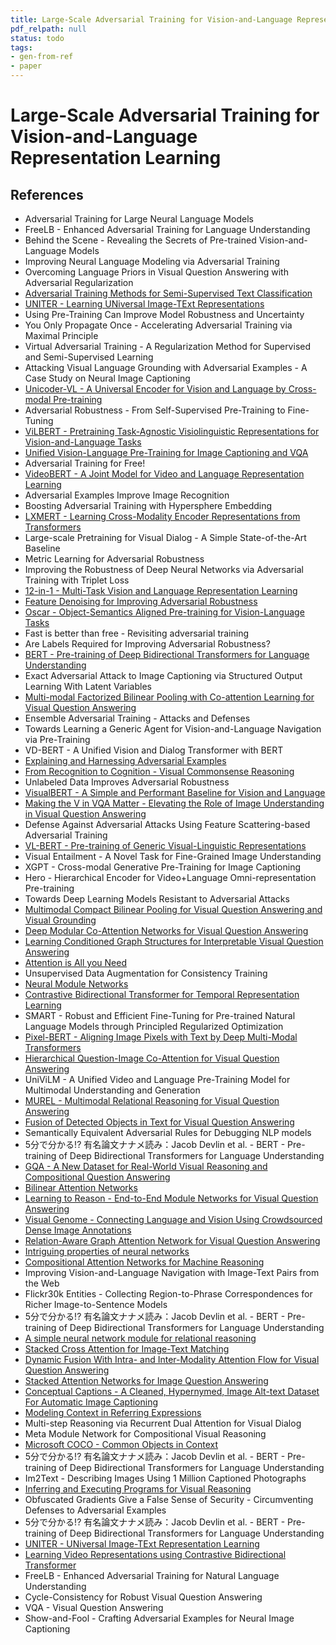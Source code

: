 ```yaml
---
title: Large-Scale Adversarial Training for Vision-and-Language Representation Learning
pdf_relpath: null
status: todo
tags:
- gen-from-ref
- paper
---
```


# Large-Scale Adversarial Training for Vision-and-Language Representation Learning

## References

- Adversarial Training for Large Neural Language Models
- FreeLB - Enhanced Adversarial Training for Language Understanding
- Behind the Scene - Revealing the Secrets of Pre-trained Vision-and-Language Models
- Improving Neural Language Modeling via Adversarial Training
- Overcoming Language Priors in Visual Question Answering with Adversarial Regularization
- [Adversarial Training Methods for Semi-Supervised Text Classification](./adversarial-training-methods-for-semi-supervised-text-classification.md)
- [UNITER - Learning UNiversal Image-TExt Representations](./uniter-learning-universal-image-text-representations.md)
- Using Pre-Training Can Improve Model Robustness and Uncertainty
- You Only Propagate Once - Accelerating Adversarial Training via Maximal Principle
- Virtual Adversarial Training - A Regularization Method for Supervised and Semi-Supervised Learning
- Attacking Visual Language Grounding with Adversarial Examples - A Case Study on Neural Image Captioning
- [Unicoder-VL - A Universal Encoder for Vision and Language by Cross-modal Pre-training](./unicoder-vl-a-universal-encoder-for-vision-and-language-by-cross-modal-pre-training.md)
- Adversarial Robustness - From Self-Supervised Pre-Training to Fine-Tuning
- [ViLBERT - Pretraining Task-Agnostic Visiolinguistic Representations for Vision-and-Language Tasks](./vilbert-pretraining-task-agnostic-visiolinguistic-representations-for-vision-and-language-tasks.md)
- [Unified Vision-Language Pre-Training for Image Captioning and VQA](./unified-vision-language-pre-training-for-image-captioning-and-vqa.md)
- Adversarial Training for Free!
- [VideoBERT - A Joint Model for Video and Language Representation Learning](./videobert-a-joint-model-for-video-and-language-representation-learning.md)
- Adversarial Examples Improve Image Recognition
- Boosting Adversarial Training with Hypersphere Embedding
- [LXMERT - Learning Cross-Modality Encoder Representations from Transformers](./lxmert-learning-cross-modality-encoder-representations-from-transformers.md)
- Large-scale Pretraining for Visual Dialog - A Simple State-of-the-Art Baseline
- Metric Learning for Adversarial Robustness
- Improving the Robustness of Deep Neural Networks via Adversarial Training with Triplet Loss
- [12-in-1 - Multi-Task Vision and Language Representation Learning](./12-in-1-multi-task-vision-and-language-representation-learning.md)
- [Feature Denoising for Improving Adversarial Robustness](./feature-denoising-for-improving-adversarial-robustness.md)
- [Oscar - Object-Semantics Aligned Pre-training for Vision-Language Tasks](./oscar-object-semantics-aligned-pre-training-for-vision-language-tasks.md)
- Fast is better than free - Revisiting adversarial training
- Are Labels Required for Improving Adversarial Robustness?
- [BERT - Pre-training of Deep Bidirectional Transformers for Language Understanding](./bert-pre-training-of-deep-bidirectional-transformers-for-language-understanding.md)
- Exact Adversarial Attack to Image Captioning via Structured Output Learning With Latent Variables
- [Multi-modal Factorized Bilinear Pooling with Co-attention Learning for Visual Question Answering](./multi-modal-factorized-bilinear-pooling-with-co-attention-learning-for-visual-question-answering.md)
- Ensemble Adversarial Training - Attacks and Defenses
- Towards Learning a Generic Agent for Vision-and-Language Navigation via Pre-Training
- VD-BERT - A Unified Vision and Dialog Transformer with BERT
- [Explaining and Harnessing Adversarial Examples](./explaining-and-harnessing-adversarial-examples.md)
- [From Recognition to Cognition - Visual Commonsense Reasoning](./from-recognition-to-cognition-visual-commonsense-reasoning.md)
- Unlabeled Data Improves Adversarial Robustness
- [VisualBERT - A Simple and Performant Baseline for Vision and Language](./visualbert-a-simple-and-performant-baseline-for-vision-and-language.md)
- [Making the V in VQA Matter - Elevating the Role of Image Understanding in Visual Question Answering](./making-the-v-in-vqa-matter-elevating-the-role-of-image-understanding-in-visual-question-answering.md)
- Defense Against Adversarial Attacks Using Feature Scattering-based Adversarial Training
- [VL-BERT - Pre-training of Generic Visual-Linguistic Representations](./vl-bert-pre-training-of-generic-visual-linguistic-representations.md)
- Visual Entailment - A Novel Task for Fine-Grained Image Understanding
- XGPT - Cross-modal Generative Pre-Training for Image Captioning
- Hero - Hierarchical Encoder for Video+Language Omni-representation Pre-training
- Towards Deep Learning Models Resistant to Adversarial Attacks
- [Multimodal Compact Bilinear Pooling for Visual Question Answering and Visual Grounding](./multimodal-compact-bilinear-pooling-for-visual-question-answering-and-visual-grounding.md)
- [Deep Modular Co-Attention Networks for Visual Question Answering](./deep-modular-co-attention-networks-for-visual-question-answering.md)
- [Learning Conditioned Graph Structures for Interpretable Visual Question Answering](./learning-conditioned-graph-structures-for-interpretable-visual-question-answering.md)
- [Attention is All you Need](./attention-is-all-you-need.md)
- Unsupervised Data Augmentation for Consistency Training
- [Neural Module Networks](./neural-module-networks.md)
- [Contrastive Bidirectional Transformer for Temporal Representation Learning](./contrastive-bidirectional-transformer-for-temporal-representation-learning.md)
- SMART - Robust and Efficient Fine-Tuning for Pre-trained Natural Language Models through Principled Regularized Optimization
- [Pixel-BERT - Aligning Image Pixels with Text by Deep Multi-Modal Transformers](./pixel-bert-aligning-image-pixels-with-text-by-deep-multi-modal-transformers.md)
- [Hierarchical Question-Image Co-Attention for Visual Question Answering](./hierarchical-question-image-co-attention-for-visual-question-answering.md)
- UniViLM - A Unified Video and Language Pre-Training Model for Multimodal Understanding and Generation
- [MUREL - Multimodal Relational Reasoning for Visual Question Answering](./murel-multimodal-relational-reasoning-for-visual-question-answering.md)
- [Fusion of Detected Objects in Text for Visual Question Answering](./fusion-of-detected-objects-in-text-for-visual-question-answering.md)
- Semantically Equivalent Adversarial Rules for Debugging NLP models
- 5分で分かる!? 有名論文ナナメ読み：Jacob Devlin et al. - BERT - Pre-training of Deep Bidirectional Transformers for Language Understanding
- [GQA - A New Dataset for Real-World Visual Reasoning and Compositional Question Answering](./gqa-a-new-dataset-for-real-world-visual-reasoning-and-compositional-question-answering.md)
- [Bilinear Attention Networks](./bilinear-attention-networks.md)
- [Learning to Reason - End-to-End Module Networks for Visual Question Answering](./learning-to-reason-end-to-end-module-networks-for-visual-question-answering.md)
- [Visual Genome - Connecting Language and Vision Using Crowdsourced Dense Image Annotations](./visual-genome-connecting-language-and-vision-using-crowdsourced-dense-image-annotations.md)
- [Relation-Aware Graph Attention Network for Visual Question Answering](./relation-aware-graph-attention-network-for-visual-question-answering.md)
- [Intriguing properties of neural networks](./intriguing-properties-of-neural-networks.md)
- [Compositional Attention Networks for Machine Reasoning](./compositional-attention-networks-for-machine-reasoning.md)
- Improving Vision-and-Language Navigation with Image-Text Pairs from the Web
- Flickr30k Entities - Collecting Region-to-Phrase Correspondences for Richer Image-to-Sentence Models
- 5分で分かる!? 有名論文ナナメ読み：Jacob Devlin et al. - BERT - Pre-training of Deep Bidirectional Transformers for Language Understanding
- [A simple neural network module for relational reasoning](./a-simple-neural-network-module-for-relational-reasoning.md)
- [Stacked Cross Attention for Image-Text Matching](./stacked-cross-attention-for-image-text-matching.md)
- [Dynamic Fusion With Intra- and Inter-Modality Attention Flow for Visual Question Answering](./dynamic-fusion-with-intra-and-inter-modality-attention-flow-for-visual-question-answering.md)
- [Stacked Attention Networks for Image Question Answering](./stacked-attention-networks-for-image-question-answering.md)
- [Conceptual Captions - A Cleaned, Hypernymed, Image Alt-text Dataset For Automatic Image Captioning](./conceptual-captions-a-cleaned-hypernymed-image-alt-text-dataset-for-automatic-image-captioning.md)
- [Modeling Context in Referring Expressions](./modeling-context-in-referring-expressions.md)
- Multi-step Reasoning via Recurrent Dual Attention for Visual Dialog
- Meta Module Network for Compositional Visual Reasoning
- [Microsoft COCO - Common Objects in Context](./microsoft-coco-common-objects-in-context.md)
- 5分で分かる!? 有名論文ナナメ読み：Jacob Devlin et al. - BERT - Pre-training of Deep Bidirectional Transformers for Language Understanding
- Im2Text - Describing Images Using 1 Million Captioned Photographs
- [Inferring and Executing Programs for Visual Reasoning](./inferring-and-executing-programs-for-visual-reasoning.md)
- Obfuscated Gradients Give a False Sense of Security - Circumventing Defenses to Adversarial Examples
- 5分で分かる!? 有名論文ナナメ読み：Jacob Devlin et al. - BERT - Pre-training of Deep Bidirectional Transformers for Language Understanding
- [UNITER - UNiversal Image-TExt Representation Learning](./uniter-universal-image-text-representation-learning.md)
- [Learning Video Representations using Contrastive Bidirectional Transformer](./learning-video-representations-using-contrastive-bidirectional-transformer.md)
- FreeLB - Enhanced Adversarial Training for Natural Language Understanding
- Cycle-Consistency for Robust Visual Question Answering
- VQA - Visual Question Answering
- Show-and-Fool - Crafting Adversarial Examples for Neural Image Captioning
